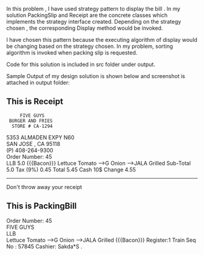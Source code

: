 In this problem , I have used strategy pattern to display the bill . In my solution PackingSlip and Receipt are the concrete classes
which implements the strategy interface created. Depending on the strategy chosen , the corresponding Display method would be invoked.

I have chosen this pattern because the executing algorithm of display would be changing based on the strategy chosen. In my problem,
sorting algorithm is invoked when packing slip is requested.

Code for this solution is included in src folder under output.

Sample Output of my design solution is shown below and screenshot is attached in output folder:

This is Receipt
------------------------------------

         FIVE GUYS     
     BURGER AND FRIES     
      STORE # CA-1294     
   5353 ALMADEN EXPY N60     
   SAN JOSE , CA 95118    
    (P) 408-264-9300     
Order Number: 45       
LLB             5.0
     {{{Bacon}}}
     Lettuce
     Tomato
     -->G Onion
     -->JALA Grilled
Sub-Total          5.0
Tax (9%)           0.45
Total             5.45
Cash             10$
Change             4.55
***************************************
Don't throw away your receipt 

This is PackingBill
------------------------------------- 
Order Number: 45       
     FIVE GUYS     
LLB      
     Lettuce
     Tomato
     -->G Onion
     -->JALA Grilled
     {{{Bacon}}}
Register:1      Train Seq No : 57845 
Cashier: Sakda*S .
